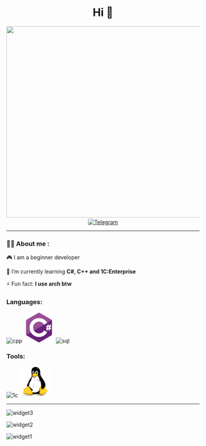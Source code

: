 <!-- Greetings -->
  <h1 align="center">
    Hi 👋
  </h1>

<!-- Another gif -->
</div>
<div align="center">
  <img src="https://i.giphy.com/media/v1.Y2lkPTc5MGI3NjExNTk5cGUzdjRvNGFhODVid2hmOHB2ZDJ3Z2Q2eWFoYWluY2VpcGd0ZyZlcD12MV9pbnRlcm5hbF9naWZfYnlfaWQmY3Q9Zw/hpF9R9M1PHN5e5liSx/giphy.gif" width="600" height="500"/>
</div>
<div id="aboutMe" align = "left">
  
  <!-- Telegram link -->
<div id="badges" align = "center">
  <a href="https://t.me/archont0">
    <img src="https://upload.wikimedia.org/wikipedia/commons/thumb/8/82/Telegram_logo.svg/2048px-Telegram_logo.svg.png" alt="Telegram" width="100" height="100"/>
  </a>
  </div>
  
  ---
  
  ### :man_technologist: About me :

🎮 I am a beginner developer
  
🌱 I’m currently learning **C#, C++ and 1C:Enterprise**

⚡ Fun fact: **I use arch btw**





<!-- Icons -->

<h3 align="left">Languages:</h3>
<p align="left">

  <a target="_blank" rel="noreferrer"> <img src="https://raw.githubusercontent.com/isocpp/logos/master/cpp_logo.png" alt="cpp" width="80" height="80"/></a>
  <a target="_blank" rel="noreferrer"> <img src="https://raw.githubusercontent.com/devicons/devicon/master/icons/csharp/csharp-original.svg" alt="csharp" width="80" height="80"/></a>
  <a target="_blank" rel="noreferrer"> <img src="https://www.svgrepo.com/show/331760/sql-database-generic.svg" alt="sql" width="80" height="80"/> </a>

</p> 

<h3 align="left">Tools:</h3>
<p align="left">
  
  <a target="_blank" rel="noreferrer"> <img src="https://kassa.bifit.com/wiki/images/thumb/7/72/Product-1c.svg/2048px-Product-1c.svg.png" alt="1c" width="80" height="80"/> </a>
  <a target="_blank" rel="noreferrer"> <img src="https://raw.githubusercontent.com/devicons/devicon/master/icons/linux/linux-original.svg" alt="linux" width="80" height="80"/> </a> 

</p> 

---

<a> <img src="https://github-readme-stats.vercel.app/api/top-langs/?username=archont8&layout=compact&theme=dark" alt="widget3" /></a>

<a> <img src="https://github-readme-stats.vercel.app/api?username=archont8&include_all_commits=true&show_icons=true&line_height=20&title_color=FFFFFF&icon_color=FFA500&text_color=A1A1A1&bg_color=0,151515,151515" alt="widget2" /></a>

<a> <img src="https://github-readme-streak-stats.herokuapp.com?user=archont&theme=dark&date_format=M%20j%5B%2C%20Y%5D" alt="widget1" /></a>
